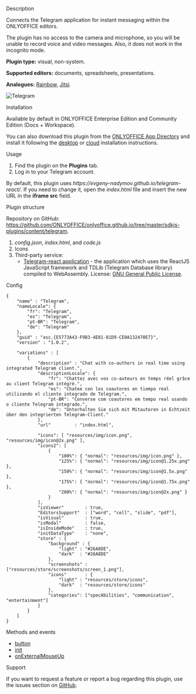 Description

Connects the Telegram application for instant messaging within the ONLYOFFICE editors.

The plugin has no access to the camera and microphone, so you will be unable to record voice and video messages. Also, it does not work in the incognito mode.

**Plugin type:** visual, non-system.

**Supported editors:** documents, spreadsheets, presentations.

**Analogues:** [Rainbow](https://github.com/ONLYOFFICE/onlyoffice.github.io/tree/master/sdkjs-plugins/content/rainbow), [Jitsi](https://github.com/ONLYOFFICE/onlyoffice.github.io/tree/master/sdkjs-plugins/content/jitsi).

![Telegram](/content/img/plugins/gifs/telegram.gif)

Installation

Available by default in ONLYOFFICE Enterprise Edition and Community Edition (Docs + Workspace).

You can also download this plugin from the [ONLYOFFICE App Directory](https://www.onlyoffice.com/en/app-directory/telegram) and install it following the [desktop](/plugin/installation/desktop) or [cloud](/plugin/installation/cloud) installation instructions.

Usage

1. Find the plugin on the **Plugins** tab.
2. Log in to your Telegram account.

By default, this plugin uses *https\://evgeny-nadymov.github.io/telegram-react/*. If you need to change it, open the *index.html* file and insert the new URL in the **iframe src** field.

Plugin structure

Repository on GitHub: <https://github.com/ONLYOFFICE/onlyoffice.github.io/tree/master/sdkjs-plugins/content/telegram>.

1. *config.json*, *index.html*, and *code.js*
2. Icons
3. Third-party service:
   * [Telegram-react application](https://github.com/evgeny-nadymov/telegram-react) - the application which uses the ReactJS JavaScript framework and TDLib (Telegram Database library) compiled to WebAssembly. License: [GNU General Public License](https://github.com/ONLYOFFICE/onlyoffice.github.io/blob/master/sdkjs-plugins/content/telegram/licenses/telegram-react.license).

Config

```
{
    "name" : "Telegram",
    "nameLocale": {
        "fr": "Telegram",
        "es": "Telegram",
        "pt-BR": "Telegram",
        "de": "Telegram"
    },
    "guid" : "asc.{E5773A43-F9B3-4E81-81D9-CE0A132470E7}",
    "version" : "1.0.2",

    "variations" : [
        {
            "description" : "Chat with co-authors in real time using integrated Telegram client.",
            "descriptionLocale": {
                "fr": "Chattez avec vos co-auteurs en temps réel grâce au client Telegram intégré.",
                "es": "Chatee con los coautores en tiempo real utilizando el cliente integrado de Telegram.",
                "pt-BR": "Converse com coautores em tempo real usando o cliente Telegram integrado.",
                "de": "Unterhalten Sie sich mit Mitautoren in Echtzeit über den integrierten Telegram-Client."
            },
            "url"         : "index.html",

            "icons": [ "resources/img/icon.png", "resources/img/icon@2x.png" ],
            "icons2": [
                {
                    "100%": { "normal": "resources/img/icon.png" },
                    "125%": { "normal": "resources/img/icon@1.25x.png" },
                    "150%": { "normal": "resources/img/icon@1.5x.png" },
                    "175%": { "normal": "resources/img/icon@1.75x.png" },
                    "200%": { "normal": "resources/img/icon@2x.png" }
                }
            ],
            "isViewer"        : true,
            "EditorsSupport"  : ["word", "cell", "slide", "pdf"],
            "isVisual"        : true,
            "isModal"         : false,
            "isInsideMode"    : true,
            "initDataType"    : "none",
            "store" : {
                "background" : {
                    "light" : "#26A8DE",
                    "dark"  : "#26A8DE"
                },
                "screenshots" : ["resources/store/screenshots/screen_1.png"],
                "icons"       : {
                    "light" : "resources/store/icons",
                    "dark"  : "resources/store/icons"
                },
                "categories": ["specAbilities", "communication", "entertainment"]
            }
        }
    ]
}
```

Methods and events

* [button](/plugin/events/button)
* [init](/plugin/events/init)
* [onExternalMouseUp](/plugin/events/onexternalmouseup)

Support

If you want to request a feature or report a bug regarding this plugin, use the issues section on [GitHub](https://github.com/ONLYOFFICE/onlyoffice.github.io/issues).
